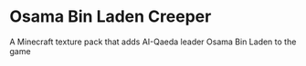 # Osama Bin Laden Creeper

A Minecraft texture pack that adds AI-Qaeda leader Osama Bin Laden to the game
